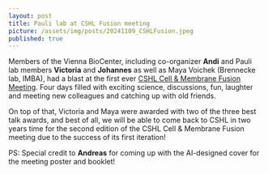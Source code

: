 ```yaml
---
layout: post
title: Pauli lab at CSHL Fusion meeting
picture: /assets/img/posts/20241109_CSHLFusion.jpeg
published: true
---
```

Members of the Vienna BioCenter, including co-organizer **Andi** and Pauli lab members **Victoria** and **Johannes** as well as Maya Voichek (Brennecke lab, IMBA), had a blast at the first ever [CSHL Cell & Membrane Fusion Meeting](https://meetings.cshl.edu/meetings.aspx?meet=fusion).
Four days filled with exciting science, discussions, fun, laughter and meeting new colleagues and catching up with old friends. 

On top of that, Victoria and Maya were awarded with two of the three best talk awards, and best of all, we will be able to come back to CSHL in two years time for the second edition of the CSHL Cell & Membrane Fusion meeting due to the success of its first iteration! 

PS: Special credit to **Andreas** for coming up with the AI-designed cover for the meeting poster and booklet!
